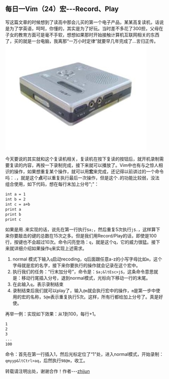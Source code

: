 每日一Vim（24）宏---Record、Play
----------------------
写这篇文章的时候想到了读高中那会儿买的第一个电子产品，某某高复读机，话说是为了学英语，呵呵，你懂的，其实是为了好玩。当时差不多花了300担，父母在子女的教育方面可是毫不手软，想想如果那时开始接触计算机互联网相关的东西了，买的就是一台电脑，我离那“一万小时定律”就要早几年完成了...言归正传。  
![tu](../resource/image/recode.jpg)

今天要说的其实就和这个复读机相关，复读机在按下复读的按钮后，就开机录制需要复读的内容，再按一下录制完成，接下来就可以播放了。Vim中也有与之惊人相识的操作，如果想重复某个操作，就可以用**宏**来完成，还记得以前讲过的一个命令吗：`.`，就是这个**点**可以重复执行最后一次操作，但是这个`.`的功能比较弱，没法组合使用，如下代码，想在每行末加上分号";"：  

    int a = 1
    int b = 2
    int c = a+b
    print a
    print b
    print c

如果是用`.`来实现的话，说先在第一行执行`$a;`，然后重复5次执行`j$.`，这样算下来你要敲击的键的总数在15次之多。但是我们用Record/Play的话，即使是100行，按键也不会超过10次。命令闪亮登场：`q`，就是这个q，它的威力很猛。接下来就详细介绍如果操作`q`来实现上述需求。  

1. normal 模式下输入`q`启动recoding，q后面跟任意a-z的小写字母比如`m`，这个字母就是宏的名字，接下来你要执行的操作就会记录在这个宏中。
2. 执行我们的任务：“行末加分号”，命令是：`$a;&ltEsc>j$`，这条命令意思就是：移动行尾插入分号，退到normal模式，光标向下移动一行的末尾。
3. 在此输入`q`，表示录制结束
4. 录制结束后我们就可以play了，输入`@m`就会执行宏中的操作，`m`是第一步中使用的宏的名称，`5@m`表示重复执行5次。这样，所有行都给加上分号了。真是好使。

再举一例：实现如下效果：从1到100，每行+1。  

    1
    2
    3
    ...
    100

命令：首先在第一行插入1，然后光标定位了“1”处，进入normal模式，开始录制：`qmyyp&ltCtrl>aq`，后然执行`98@m`，收工。

转载请注明出处，谢谢合作！作者---[zhijun](http://weibo.com/527355345) 
